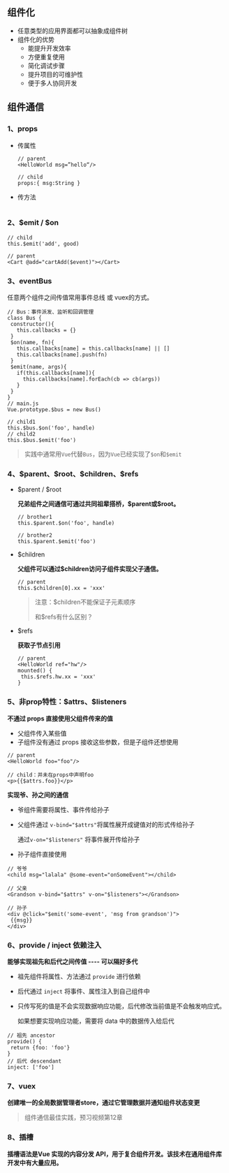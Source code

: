 ## 组件化

+ 任意类型的应用界面都可以抽象成组件树
+ 组件化的优势
  + 能提升开发效率
  + 方便重复使用
  + 简化调试步骤
  + 提升项目的可维护性
  + 便于多人协同开发



## 组件通信

### 1、props

+ 传属性

  ```vue
  // parent 
  <HelloWorld msg=”hello“/>
    
  // child
  props:{ msg:String }
  ```

+ 传方法

```js

```



### 2、\$emit / \$on

```vue
// child
this.$emit('add', good)

// parent
<Cart @add="cartAdd($event)"></Cart>
```



### 3、eventBus

任意两个组件之间传值常⽤事件总线 或 vuex的⽅式。


```vue
// Bus：事件派发、监听和回调管理
class Bus {
 constructor(){
   this.callbacks = {}
 }
 $on(name, fn){
   this.callbacks[name] = this.callbacks[name] || []
   this.callbacks[name].push(fn)
 }
 $emit(name, args){
   if(this.callbacks[name]){
     this.callbacks[name].forEach(cb => cb(args))
   }
 }
}
// main.js
Vue.prototype.$bus = new Bus()
```

```vue
// child1
this.$bus.$on('foo', handle)
// child2
this.$bus.$emit('foo')
```


> 实践中通常⽤`Vue`代替`Bus`，因为`Vue`已经实现了`$on`和`$emit`



### 4、\$parent、\$root、\$children、\$refs

+ \$parent / $root

  **兄弟组件之间通信可通过共同祖辈搭桥，\$parent或\$root。**

  ```vue
  // brother1
  this.$parent.$on('foo', handle)
  
  // brother2
  this.$parent.$emit('foo')
  ```

+ \$children

  **⽗组件可以通过$children访问子组件实现父子通信。**

  ```vue
  // parent
  this.$children[0].xx = 'xxx'
  ```

  >注意：\$children不能保证⼦元素顺序
  >
  >和\$refs有什么区别？

+ $refs

  **获取⼦节点引⽤**

  ```vue
  // parent
  <HelloWorld ref="hw"/>
  mounted() {
   this.$refs.hw.xx = 'xxx'
  }
  ```

  


### 5、非prop特性：\$attrs、\$listeners

**不通过 props 直接使用父组件传来的值**

+ 父组件传入某些值
+ 子组件没有通过 props 接收这些参数，但是子组件还想使用

```vue
// parent
<HelloWorld foo="foo"/>
  
// child：并未在props中声明foo
<p>{{$attrs.foo}}</p>
```



**实现爷、孙之间的通信**

+ 爷组件需要将属性、事件传给孙子

+ 父组件通过 `v-bind="$attrs"`将属性展开成键值对的形式传给孙子

  通过`v-on="$listeners"` 将事件展开传给孙子

+ 孙子组件直接使用

```vue
// 爷爷
<child msg="lalala" @some-event="onSomeEvent"></child>

// 父亲
<Grandson v-bind="$attrs" v-on="$listeners"></Grandson>

// 孙子
<div @click="$emit('some-event', 'msg from grandson')">
 {{msg}}
</div>
```



### 6、provide / inject 依赖注入

**能够实现祖先和后代之间传值 ---- 可以隔好多代**

+ 祖先组件将属性、方法通过 `provide` 进行依赖

+ 后代通过 `inject` 将事件、属性注入到自己组件中

+ 只传写死的值是不会实现数据响应功能，后代修改当前值是不会触发响应式。

  如果想要实现响应功能，需要将 data 中的数据传入给后代

```vue
// 祖先 ancestor
provide() {
 return {foo: 'foo'}
}
// 后代 descendant
inject: ['foo']
```



### 7、vuex

**创建唯⼀的全局数据管理者store，通过它管理数据并通知组件状态变更**

> 组件通信最佳实践，预习视频第12章



### 8、插槽

**插槽语法是Vue 实现的内容分发 API，⽤于复合组件开发。该技术在通⽤组件库开发中有⼤量应⽤。**

